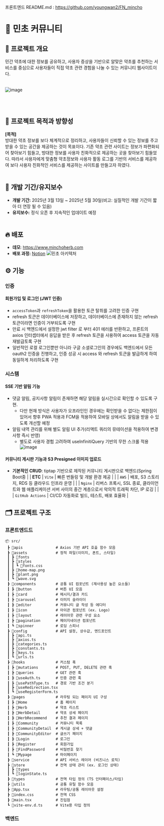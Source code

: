 
프론트엔드 README.md : https://github.com/youngwan2/FN_mincho

# 🌿 민초 커뮤니티
## 📌 프로젝트 개요
민간 약초에 대한 정보를 공유하고, 사용자 증상을 기반으로 알맞은 약초를 추천하는 서비스를 중심으로 사용자들이 직접 약초 관련 경험을 나눌 수 있는 커뮤니티 웹사이트이다.
<br><br>    
![image](https://github.com/user-attachments/assets/cd5f5bfd-f975-4628-8003-4c0e08ade7cf)


<br><br>    


## 🎯 프로젝트 목적과 방향성
**[목적]**  
방대한 약초 정보를 보다 체계적으로 정리하고, 사용자들이 신뢰할 수 있는 정보를 주고받을 수 있는 공간을 제공하는 것이 목표이다. 기존 약초 관련 사이트는 정보가 파편화되어 찾아보기 힘들고, 방대한 정보를 사용자 친화적으로 제공하는 곳을 찾아보기 힘들었다. 따라서 사용자에게 맞춤형 약초정보와 사용자 활동 로그를 기반의 서비스를 제공하여 보다 사용자 친화적인 서비스를 제공하는 사이트를 만들고자 하였다.
<br><br>    

## 📅 개발 기간/유지보수
- **개발 기간:** 2025년 3월 13일 ~ 2025년 5월 30일(비고: 실질적인 개발 기간이 짧아 더 연장 될 수 있음)
- **유지보수:** 정식 오픈 후 지속적인 업데이트 예정
 <br><br>

## 🔥 배포
- **데모**: https://www.minchoherb.com
- **배포 과정:** [Notion](https://youngwan2.notion.site/1e568acd779b80ef9cb7f760bc8f6e60)
![민초 아키텍처](https://github.com/user-attachments/assets/3c6aaa37-1bee-4035-a3b1-e3a40738d59e)

## ⚙ 기능
### 인증
#### **회원가입 및 로그인 (JWT 인증)**
  - `accessToken`과 `refreshToken`을 활용한 토큰 탈취를 고려한 인증 구현
  - refresh 토큰은 데이터베이스에 저장하고, 데이터베이스에 존재하지 않는 refresh 토큰이라면 인증이 거부되도록 구현
  - 만료 시 백엔드에서 설정한 jwt filter 로 부터 401 에러를 반환하고, 프론트의 axios 인터셉터에서 응답을 받은 후 refresh 토큰을 사용하여 access 토큰을 자동 재발급토록 구현
  - 일반적인 로컬 로그인뿐만 아니라 구글 소셜로그인의 경우에도 백엔드에서 모든 oauth2 인증을 진행하고, 인증 성공 시 access 와 refresh 토큰을 발급하게 하여 동일하게 처리하도록 구현


### 시스템
#### **SSE 기반 알림 기능**
  - 댓글 알림, 공지사항 알림이 존재하면 해당 알림을 실시간으로 확인할 수 있도록 구현.
    - 다만 현재 방식은 사용자가 오프라인인 경우에는 확인받을 수 없다는 제한점이 있어서 향후 PWA 적용과 FCM을 적용하여 모바일 상에서도 알림을 받을 수 있도록 개선할 예정
  - 알림 내역 관리를 위해 별도 알림 UI 추가(리액트 쿼리의 뮤테이션을 적용하여 변경사항 즉시 반영)
    - 별도로 사용자 경험 고려하여 useInfinitiQuery 기반의 무한 스크롤 적용
    ![image](https://github.com/user-attachments/assets/58331e6a-ba91-4d20-be74-c4ab8ee4561a)

#### **커뮤니티 게시판 기능과 S3 Presigned 이미지 업로드**
  - **기본적인 CRUD**: tiptap 기반으로 제작된 커뮤니티 게시판으로 백엔드(Spring Boot중 |
| **ETC**      | `Vite` | 빠른 번들링 및 개발 환경 제공 |
|              | `AWS` | 배포, S3 스토리지, RDS 등 클라우드 인프라 운영 |
|              | `Nginx` | 리버스 프록시, SSL 종료, 클라이언트와 웹 애플리케이션 서버 사이의 중간 계층으로서 악의적 트래픽 차단, IP 로깅 |
|              | `GitHub Actions` | CI/CD 자동화로 빌드, 테스트, 배포 효율화 |


## 🗂️ 프로젝트 구조
### 프론트엔드드
```
📦 src/
 ┣ 📂apis               # Axios 기반 API 호출 함수 모음
 ┣ 📂assets             # 정적 파일(이미지, 폰트, 스타일)
 ┃ ┣ 📂fonts
 ┃ ┣ 📂styles
 ┃ ┃ ┗ 📜fonts.css
 ┃ ┣ 📜home-map.png
 ┃ ┣ 📜plant.png
 ┃ ┗ 📜wave.svg
 ┣ 📂components         # 공통 UI 컴포넌트 (재사용성 높은 요소들)
 ┃ ┣ 📂button           # 버튼 UI 모음
 ┃ ┣ 📂card             # 메시지/결과 카드
 ┃ ┣ 📂carousel         # 이미지 슬라이더
 ┃ ┣ 📂editor           # 커뮤니티 글 작성 등 에디터
 ┃ ┣ 📂icon             # 아이콘 컴포넌트 (ex. Logo)
 ┃ ┣ 📂layout           # 레이아웃 관련 구성 요소
 ┃ ┣ 📂pagination       # 페이지네이션 컴포넌트
 ┃ ┗ 📂spinner          # 로딩 스피너
 ┣ 📂config             # API 설정, 상수값, 엔드포인트
 ┃ ┣ 📜api.ts
 ┃ ┣ 📜axios.ts
 ┃ ┣ 📜categories.ts
 ┃ ┣ 📜constants.ts
 ┃ ┣ 📜keys.ts
 ┃ ┗ 📜urls.ts
 ┣ 📂hooks              # 커스텀 훅
 ┃ ┣ 📂mutations        # POST, PUT, DELETE 관련 훅
 ┃ ┣ 📂queries          # GET 관련 훅
 ┃ ┣ 📜useAuth.ts       # 인증 관련 훅
 ┃ ┣ 📜usePathType.ts   # 경로 기반 조건 분기
 ┃ ┣ 📜useRedirection.tsx
 ┃ ┗ 📜useRegisterForm.ts
 ┣ 📂pages              # 라우팅 되는 페이지 UI 구성
 ┃ ┣ 📂Home             # 홈 페이지
 ┃ ┣ 📂Herb             # 약초 리스트
 ┃ ┣ 📂HerbDetail       # 약초 상세 페이지
 ┃ ┣ 📂HerbRecommend    # 추천 결과 페이지
 ┃ ┣ 📂Community        # 커뮤니티 목록
 ┃ ┣ 📂CommunityDetail  # 게시글 상세 + 댓글
 ┃ ┣ 📂CommunityEditor  # 글쓰기 페이지
 ┃ ┣ 📂Login            # 로그인
 ┃ ┣ 📂Register         # 회원가입
 ┃ ┣ 📂FindPassword     # 비밀번호 찾기
 ┃ ┗ 📂Mypage           # 마이페이지
 ┣ 📂service            # API 서비스 레이어 (비즈니스 로직)
 ┣ 📂store              # 전역 상태 관리 (ex. 로그인 상태)
 ┃ ┣ 📂types
 ┃ ┗ 📜loginState.ts
 ┣ 📂types              # 전역 타입 정의 (TS 인터페이스/타입)
 ┣ 📂utils              # 공통 유틸 함수 모음
 ┣ 📜App.tsx            # 라우팅/공통 레이아웃 설정
 ┣ 📜index.css          # 전역 CSS
 ┣ 📜main.tsx           # 진입점
 ┗ 📜vite-env.d.ts      # Vite용 타입 정의

```
### 백엔드
```
```

